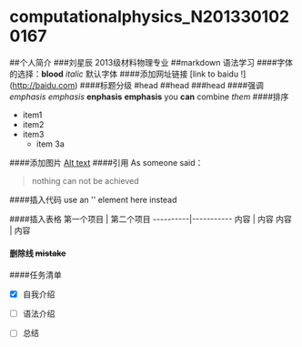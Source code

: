 # computationalphysics_N2013301020167
##个人简介
###刘星辰 2013级材料物理专业
##markdown 语法学习
####字体的选择：**blood**  *italic* 默认字体
####添加网址链接  [link to baidu !] (http://baidu.com)
####标题分级  #head ##head ###head
####强调 *emphasis* _emphasis_  **enphasis** __emphasis__  you __can__ combine *them*
####排序
* item1
* item2
* item3
  * item 3a

####添加图片
[Alt text](/path/to/img.jpg "Optional title")
####引用
As someone said：
>nothing can not be achieved

####插入代码
use an '<addr>' element here instead

####插入表格
第一个项目 | 第二个项目
----------|-----------
内容      |    内容
内容      |    内容
#### 删除线  ~~mistake~~
####任务清单 
- [x] 自我介绍
- [ ] 语法介绍
- [ ] 总结


